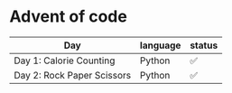 # Advent of code

| Day                        | language | status |
|----------------------------|----------|--------|
| Day 1: Calorie Counting    | Python   | ✅     |
| Day 2: Rock Paper Scissors | Python   | ✅     |
